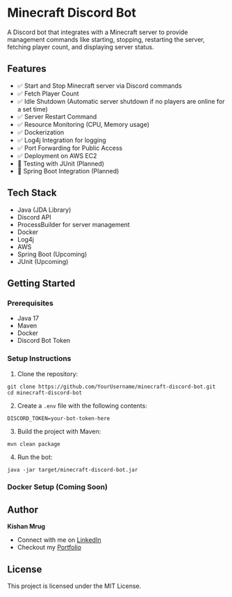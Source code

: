 # Minecraft Discord Bot

A Discord bot that integrates with a Minecraft server to provide management commands like starting, stopping, restarting the server, fetching player count, and displaying server status.

## Features

- ✅ Start and Stop Minecraft server via Discord commands
- ✅ Fetch Player Count
- ✅ Idle Shutdown (Automatic server shutdown if no players are online for a set time)
- ✅ Server Restart Command
- ✅ Resource Monitoring (CPU, Memory usage)
- ✅ Dockerization
- ✅ Log4j Integration for logging
- ✅ Port Forwarding for Public Access
- ✅ Deployment on AWS EC2
- 🔄 Testing with JUnit (Planned)
- 🔄 Spring Boot Integration (Planned)

## Tech Stack

- Java (JDA Library)
- Discord API
- ProcessBuilder for server management
- Docker
- Log4j
- AWS
- Spring Boot (Upcoming)
- JUnit (Upcoming)

## Getting Started

### Prerequisites
- Java 17
- Maven
- Docker
- Discord Bot Token

### Setup Instructions
1. Clone the repository:
```
git clone https://github.com/YourUsername/minecraft-discord-bot.git
cd minecraft-discord-bot
```

2. Create a `.env` file with the following contents:
```
DISCORD_TOKEN=your-bot-token-here
```

3. Build the project with Maven:
```
mvn clean package
```

4. Run the bot:
```
java -jar target/minecraft-discord-bot.jar
```

### Docker Setup (Coming Soon) 

## Author
**Kishan Mrug**

- Connect with me on [LinkedIn](https://www.linkedin.com/in/kishan-mrug/)
- Checkout my [Portfolio](https://kishanmrug.dev/)

## License

This project is licensed under the MIT License.